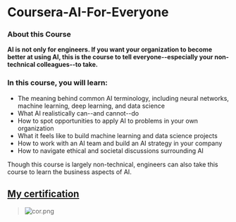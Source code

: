 # Coursera-AI-For-Everyone


### About this Course


**AI is not only for engineers. If you want your organization to become better at using AI, this is the course to tell everyone--especially your non-technical colleagues--to take.**


### In this course, you will learn:

- The meaning behind common AI terminology, including neural networks, machine learning, deep learning, and data science
- What AI realistically can--and cannot--do
- How to spot opportunities to apply AI to problems in your own organization
- What it feels like to build machine learning and data science projects
- How to work with an AI team and build an AI strategy in your company
- How to navigate ethical and societal discussions surrounding AI

Though this course is largely non-technical, engineers can also take this course to learn the business aspects of AI.



## [My certification](https://coursera.org/share/4e1aa22083d74b11ec5a40d3c7de54af)




> ![cor.png](https://udacity-reviews-uploads.s3.us-west-2.amazonaws.com/_attachments/399095/1605990156/cor.png)

